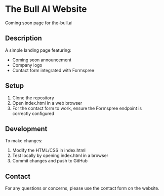 # The Bull AI Website

Coming soon page for the-bull.ai

## Description

A simple landing page featuring:
- Coming soon announcement
- Company logo
- Contact form integrated with Formspree

## Setup

1. Clone the repository
2. Open index.html in a web browser
3. For the contact form to work, ensure the Formspree endpoint is correctly configured

## Development

To make changes:
1. Modify the HTML/CSS in index.html
2. Test locally by opening index.html in a browser
3. Commit changes and push to GitHub

## Contact

For any questions or concerns, please use the contact form on the website.
